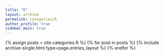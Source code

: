 ```yaml
---
title: "R"
layout: archive
permalink: categories/R
author_profile: true
sidebar_main: true
---
```



{% assign posts = site.categories.R %}
{% for post in posts %} {% include archive-single.html type=page.entries_layout %} {% endfor %}
